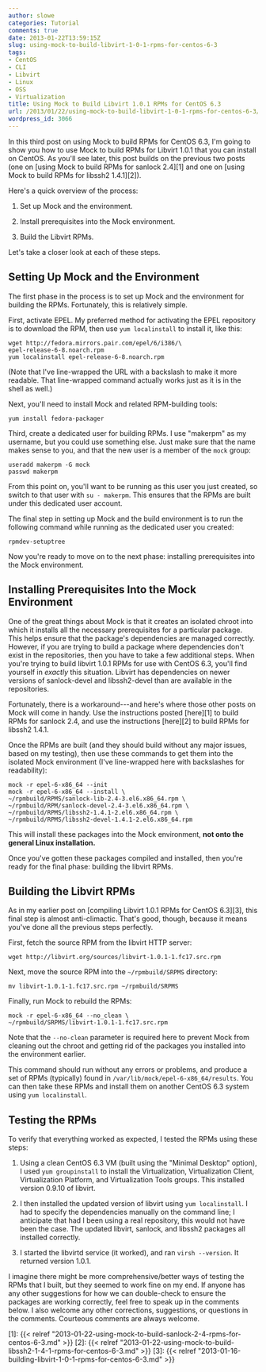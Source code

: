 ```yaml
---
author: slowe
categories: Tutorial
comments: true
date: 2013-01-22T13:59:15Z
slug: using-mock-to-build-libvirt-1-0-1-rpms-for-centos-6-3
tags:
- CentOS
- CLI
- Libvirt
- Linux
- OSS
- Virtualization
title: Using Mock to Build Libvirt 1.0.1 RPMs for CentOS 6.3
url: /2013/01/22/using-mock-to-build-libvirt-1-0-1-rpms-for-centos-6-3/
wordpress_id: 3066
---
```


In this third post on using Mock to build RPMs for CentOS 6.3, I'm going to show you how to use Mock to build RPMs for Libvirt 1.0.1 that you can install on CentOS. As you'll see later, this post builds on the previous two posts (one on [using Mock to build RPMs for sanlock 2.4][1] and one on [using Mock to build RPMs for libssh2 1.4.1][2]).

Here's a quick overview of the process:

1. Set up Mock and the environment.

2. Install prerequisites into the Mock environment.

3. Build the Libvirt RPMs.

Let's take a closer look at each of these steps.

## Setting Up Mock and the Environment

The first phase in the process is to set up Mock and the environment for building the RPMs. Fortunately, this is relatively simple.

First, activate EPEL. My preferred method for activating the EPEL repository is to download the RPM, then use `yum localinstall` to install it, like this:

    wget http://fedora.mirrors.pair.com/epel/6/i386/\
    epel-release-6-8.noarch.rpm
    yum localinstall epel-release-6-8.noarch.rpm

(Note that I've line-wrapped the URL with a backslash to make it more readable. That line-wrapped command actually works just as it is in the shell as well.)

Next, you'll need to install Mock and related RPM-building tools:

    yum install fedora-packager

Third, create a dedicated user for building RPMs. I use "makerpm" as my username, but you could use something else. Just make sure that the name makes sense to you, and that the new user is a member of the `mock` group:

    useradd makerpm -G mock
    passwd makerpm

From this point on, you'll want to be running as this user you just created, so switch to that user with `su - makerpm`. This ensures that the RPMs are built under this dedicated user account.

The final step in setting up Mock and the build environment is to run the following command while running as the dedicated user you created:

    rpmdev-setuptree

Now you're ready to move on to the next phase: installing prerequisites into the Mock environment.

## Installing Prerequisites Into the Mock Environment

One of the great things about Mock is that it creates an isolated chroot into which it installs all the necessary prerequisites for a particular package. This helps ensure that the package's dependencies are managed correctly. However, if you are trying to build a package where dependencies don't exist in the repositories, then you have to take a few additional steps. When you're trying to build libvirt 1.0.1 RPMs for use with CentOS 6.3, you'll find yourself in _exactly_ this situation. Libvirt has dependencies on newer versions of sanlock-devel and libssh2-devel than are available in the repositories.

Fortunately, there is a workaround---and here's where those other posts on Mock will come in handy. Use the instructions posted [here][1] to build RPMs for sanlock 2.4, and use the instructions [here][2] to build RPMs for libssh2 1.4.1.

Once the RPMs are built (and they should build without any major issues, based on my testing), then use these commands to get them into the isolated Mock environment (I've line-wrapped here with backslashes for readability):

    mock -r epel-6-x86_64 --init
    mock -r epel-6-x86_64 --install \
    ~/rpmbuild/RPMS/sanlock-lib-2.4-3.el6.x86_64.rpm \
    ~/rpmbuild/RPM/sanlock-devel-2.4-3.el6.x86_64.rpm \
    ~/rpmbuild/RPMS/libssh2-1.4.1-2.el6.x86_64.rpm \
    ~/rpmbuild/RPMS/libssh2-devel-1.4.1-2.el6.x86_64.rpm

This will install these packages into the Mock environment, **not onto the general Linux installation.**

Once you've gotten these packages compiled and installed, then you're ready for the final phase: building the libvirt RPMs.

## Building the Libvirt RPMs

As in my earlier post on [compiling Libvirt 1.0.1 RPMs for CentOS 6.3][3], this final step is almost anti-climactic. That's good, though, because it means you've done all the previous steps perfectly.

First, fetch the source RPM from the libvirt HTTP server:

    wget http://libvirt.org/sources/libvirt-1.0.1-1.fc17.src.rpm

Next, move the source RPM into the `~/rpmbuild/SRPMS` directory:

    mv libvirt-1.0.1-1.fc17.src.rpm ~/rpmbuild/SRPMS

Finally, run Mock to rebuild the RPMs:

    mock -r epel-6-x86_64 --no_clean \
    ~/rpmbuild/SRPMS/libvirt-1.0.1-1.fc17.src.rpm

Note that the `--no-clean` parameter is required here to prevent Mock from cleaning out the chroot and getting rid of the packages you installed into the environment earlier.

This command should run without any errors or problems, and produce a set of RPMs (typically) found in `/var/lib/mock/epel-6-x86_64/results`. You can then take these RPMs and install them on another CentOS 6.3 system using `yum localinstall`.

## Testing the RPMs

To verify that everything worked as expected, I tested the RPMs using these steps:

1. Using a clean CentOS 6.3 VM (built using the "Minimal Desktop" option), I used `yum groupinstall` to install the Virtualization, Virtualization Client, Virtualization Platform, and Virtualization Tools groups. This installed version 0.9.10 of libvirt.

2. I then installed the updated version of libvirt using `yum localinstall`. I had to specify the dependencies manually on the command line; I anticipate that had I been using a real repository, this would not have been the case. The updated libvirt, sanlock, and libssh2 packages all installed correctly.

3. I started the libvirtd service (it worked), and ran `virsh --version`. It returned version 1.0.1.

I imagine there might be more comprehensive/better ways of testing the RPMs that I built, but they seemed to work fine on my end. If anyone has any other suggestions for how we can double-check to ensure the packages are working correctly, feel free to speak up in the comments below. I also welcome any other corrections, suggestions, or questions in the comments. Courteous comments are always welcome.

[1]: {{< relref "2013-01-22-using-mock-to-build-sanlock-2-4-rpms-for-centos-6-3.md" >}}
[2]: {{< relref "2013-01-22-using-mock-to-build-libssh2-1-4-1-rpms-for-centos-6-3.md" >}}
[3]: {{< relref "2013-01-16-building-libvirt-1-0-1-rpms-for-centos-6-3.md" >}}
